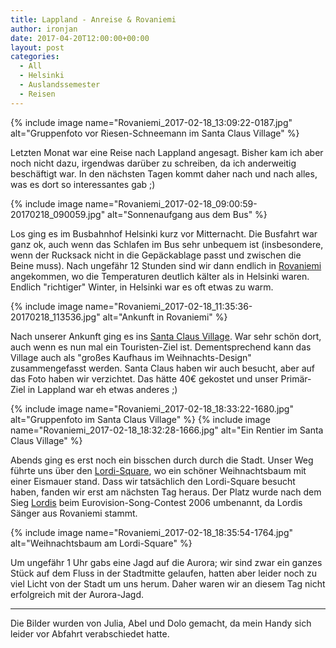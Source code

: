 ```yaml
---
title: Lappland - Anreise & Rovaniemi
author: ironjan
date: 2017-04-20T12:00:00+00:00
layout: post
categories:
  - All
  - Helsinki
  - Auslandssemester
  - Reisen
---
```


{% include image name="Rovaniemi_2017-02-18_13:09:22-0187.jpg" alt="Gruppenfoto vor Riesen-Schneemann im Santa Claus Village" %}

Letzten Monat war eine Reise nach Lappland angesagt. Bisher kam ich aber noch nicht dazu, irgendwas darüber zu schreiben, da ich anderweitig beschäftigt war. In den nächsten Tagen kommt daher nach und nach alles, was es dort so interessantes gab ;)


<!--more-->

{% include image name="Rovaniemi_2017-02-18_09:00:59-20170218_090059.jpg" alt="Sonnenaufgang aus dem Bus" %}

Los ging es im Busbahnhof Helsinki kurz vor Mitternacht. Die Busfahrt war ganz ok, auch wenn das Schlafen im Bus sehr unbequem ist (insbesondere, wenn der Rucksack nicht in die Gepäckablage passt und zwischen die Beine muss). Nach ungefähr 12 Stunden sind wir dann endlich in [Rovaniemi](http://www.visitrovaniemi.fi/de/) angekommen, wo die Temperaturen deutlich kälter als in Helsinki waren. Endlich "richtiger" Winter, in Helsinki war es oft etwas zu warm.

{% include image name="Rovaniemi_2017-02-18_11:35:36-20170218_113536.jpg" alt="Ankunft in Rovaniemi" %}

Nach unserer Ankunft ging es ins [Santa Claus Village](http://www.santaclausvillage.info/de/). War sehr schön dort, auch wenn es nun mal ein Touristen-Ziel ist. Dementsprechend kann das Village auch als "großes Kaufhaus im Weihnachts-Design" zusammengefasst werden. Santa Claus haben wir auch besucht, aber auf das Foto haben wir verzichtet. Das hätte 40€ gekostet und unser Primär-Ziel in Lappland war eh etwas anderes ;)

{% include image name="Rovaniemi_2017-02-18_18:33:22-1680.jpg" alt="Gruppenfoto im Santa Claus Village" %}
{% include image name="Rovaniemi_2017-02-18_18:32:28-1666.jpg" alt="Ein Rentier im Santa Claus Village" %}

Abends ging es erst noch ein bisschen durch durch die Stadt. Unser Weg führte uns über den [Lordi-Square](https://www.rovaniemi.fi/layouts/rovaniemi/includes/360/lordi-aukio.asp?sek=10), wo ein schöner Weihnachtsbaum mit einer Eismauer stand. Dass wir tatsächlich den Lordi-Square besucht haben, fanden wir erst am nächsten Tag heraus. Der Platz wurde nach dem Sieg [Lordis](http://www.lordi.fi/) beim Eurovision-Song-Contest 2006 umbenannt, da Lordis Sänger aus Rovaniemi stammt.

{% include image name="Rovaniemi_2017-02-18_18:35:54-1764.jpg" alt="Weihnachtsbaum am Lordi-Square" %}

 Um ungefähr 1 Uhr gabs eine Jagd auf die Aurora; wir sind zwar ein ganzes Stück auf dem Fluss in der Stadtmitte gelaufen, hatten aber leider noch zu viel Licht von der Stadt um uns herum. Daher waren wir an diesem Tag nicht erfolgreich mit der Aurora-Jagd. 

---

Die Bilder wurden von Julia, Abel und Dolo gemacht, da mein Handy sich leider vor Abfahrt verabschiedet hatte.